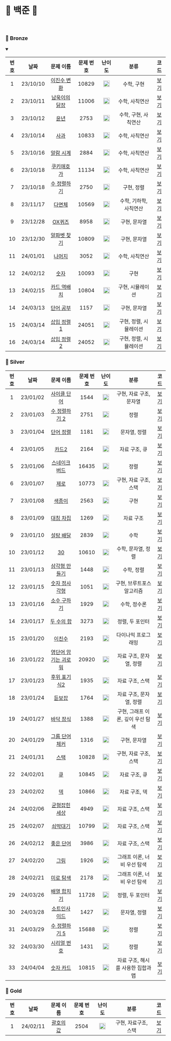 🤍 백준 🤍
==============================
<br>

### 🥉 Bronze
<details open>
<summary></summary>

| 번호  |    날짜    |                      문제 이름                       | 문제 번호 |                                 난이도                                 |      분류       |               코드               |  
|:---:|:--------:|:------------------------------------------------:|:-----:|:-------------------------------------------------------------------:|:-------------:|:------------------------------:|
|  1  | 23/10/10 |  [이진수 변환](https://www.acmicpc.net/problem/5522)  | 10829 | <img src="https://static.solved.ac/tier_small/4.svg" width="20px"/> |    수학, 구현     |   [보기](./Bronze/이진수%20변환.c)    |  |
|  2  | 23/10/11 | [남욱이의 닭장](https://www.acmicpc.net/problem/11006) | 11006 | <img src="https://static.solved.ac/tier_small/3.svg" width="20px"/> |   수학, 사칙연산    |   [보기](./Bronze/남욱이의%20닭장.c)   |  |
|  3  | 23/10/12 |    [윤년](https://www.acmicpc.net/problem/2753)    | 2753  | <img src="https://static.solved.ac/tier_small/1.svg" width="20px"/> | 수학, 구현, 사칙연산  |      [보기](./Bronze/윤년.c)       |  |
|  4  | 23/10/14 |   [사과](https://www.acmicpc.net/problem/10833)    | 10833 | <img src="https://static.solved.ac/tier_small/3.svg" width="20px"/> |   수학, 사칙연산    |      [보기](./Bronze/사과.c)       |  |
|  5  | 23/10/16 |  [알람 시계](https://www.acmicpc.net/problem/2884)   | 2884  | <img src="https://static.solved.ac/tier_small/3.svg" width="20px"/> |   수학, 사칙연산    |    [보기](./Bronze/알람%20시계.c)    |  |
|  6  | 23/10/18 |  [쿠키애호가](https://www.acmicpc.net/problem/11134)  | 11134 | <img src="https://static.solved.ac/tier_small/3.svg" width="20px"/> |   수학, 사칙연산    |     [보기](./Bronze/쿠키애호가.c)     |  |
|  7  | 23/10/18 |  [수 정렬하기](https://www.acmicpc.net/problem/2750)  | 2750  | <img src="https://static.solved.ac/tier_small/4.svg" width="20px"/> |    구현, 정렬     |   [보기](./Bronze/수%20정렬하기.c)    |  |
|  8  | 23/11/17 |   [다면체](https://www.acmicpc.net/problem/10569)   | 10569 | <img src="https://static.solved.ac/tier_small/3.svg" width="20px"/> | 수학, 기하학, 사칙연산 |      [보기](./Bronze/다면체.c)      |  |
|  9  | 23/12/28 |   [OX퀴즈](https://www.acmicpc.net/problem/8958)   | 8958  | <img src="https://static.solved.ac/tier_small/4.svg" width="20px"/> |    구현, 문자열    |     [보기](./Bronze/OX퀴즈.c)      |  |
| 10  | 23/12/30 | [알파벳 찾기](https://www.acmicpc.net/problem/10809)  | 10809 | <img src="https://static.solved.ac/tier_small/4.svg" width="20px"/> |    구현, 문자열    |   [보기](./Bronze/알파벳%20찾기.c)    |  |
| 11  | 24/01/01 |   [나머지](https://www.acmicpc.net/problem/3052)    | 3052  | <img src="https://static.solved.ac/tier_small/5.svg" width="20px"/> |   수학, 사칙연산    |      [보기](./Bronze/나머지.c)      |  |
| 12  | 24/02/12 |   [숫자](https://www.acmicpc.net/problem/10093)    | 10093 | <img src="https://static.solved.ac/tier_small/4.svg" width="20px"/> |      구현       |     [보기](./Bronze/숫자.cpp)      |  |
| 13  | 24/02/15 | [카드 역배치](https://www.acmicpc.net/problem/10804)  | 10804 | <img src="https://static.solved.ac/tier_small/4.svg" width="20px"/> |   구현, 시뮬레이션   |  [보기](./Bronze/카드%20역배치.cpp)   |  |
| 14  | 24/03/13 |  [단어 공부](https://www.acmicpc.net/problem/1157)   | 1157  | <img src="https://static.solved.ac/tier_small/5.svg" width="20px"/> |    구현, 문자열    |   [보기](./Bronze/단어%20공부.cpp)   |  |
| 15  | 24/03/14 | [삽입 정렬 1](https://www.acmicpc.net/problem/24051) | 24051 | <img src="https://static.solved.ac/tier_small/5.svg" width="20px"/> | 구현, 정렬, 시뮬레이션 | [보기](./Bronze/삽입%20정렬%201.cpp) |  |
| 16  | 24/03/14 | [삽입 정렬 2](https://www.acmicpc.net/problem/24052) | 24052 | <img src="https://static.solved.ac/tier_small/5.svg" width="20px"/> | 구현, 정렬, 시뮬레이션 | [보기](./Bronze/삽입%20정렬%202.cpp) |  |

</details>

### 🥈 Silver

| 번호  |    날짜    |                        문제 이름                         | 문제 번호 |                                 난이도                                  |          분류          |                 코드                 |  
|:---:|:--------:|:----------------------------------------------------:|:-----:|:--------------------------------------------------------------------:|:--------------------:|:----------------------------------:|
|  1  | 23/01/02 |    [사이클 단어](https://www.acmicpc.net/problem/1544)    | 1544  | <img src="https://static.solved.ac/tier_small/7.svg" width="20px"/>  |    구현, 자료 구조, 문자열    |     [보기](./Silver/사이클%20단어.c)      |  |
|  2  | 23/01/03 |   [수 정렬하기 2](https://www.acmicpc.net/problem/2751)   | 2751  | <img src="https://static.solved.ac/tier_small/6.svg" width="20px"/>  |          정렬          |   [보기](./Silver/수%20정렬하기%202.c)    |  |
|  3  | 23/01/04 |    [단어 정렬](https://www.acmicpc.net/problem/1181)     | 1181  | <img src="https://static.solved.ac/tier_small/6.svg" width="20px"/>  |       문자열, 정렬        |      [보기](./Silver/단어%20정렬.c)      |  |
|  4  | 23/01/05 |     [카드2](https://www.acmicpc.net/problem/2164)      | 2164  | <img src="https://static.solved.ac/tier_small/7.svg" width="20px"/>  |       자료 구조, 큐       |        [보기](./Silver/카드2.c)        |  |
|  5  | 23/01/06 |   [스네이크버드](https://www.acmicpc.net/problem/16435)    | 16435 | <img src="https://static.solved.ac/tier_small/6.svg" width="20px"/>  |          정렬          |      [보기](./Silver/스네이크버드.c)       |  |
|  6  | 23/01/07 |     [제로](https://www.acmicpc.net/problem/10773)      | 10773 | <img src="https://static.solved.ac/tier_small/7.svg" width="20px"/>  |    구현, 자료 구조, 스택     |        [보기](./Silver/제로.c)         |  |
|  7  | 23/01/08 |     [색종이](https://www.acmicpc.net/problem/2563)      | 2563  | <img src="https://static.solved.ac/tier_small/6.svg" width="20px"/>  |          구현          |        [보기](./Silver/색종이.c)        |  |
|  8  | 23/01/09 |    [대칭 차집](https://www.acmicpc.net/problem/1269)     | 1269  | <img src="https://static.solved.ac/tier_small/7.svg" width="20px"/>  |        자료 구조         |     [보기](./Silver/대칭%20차집합.c)      |  |
|  9  | 23/01/10 |    [설탕 배달](https://www.acmicpc.net/problem/2839)     | 2839  | <img src="https://static.solved.ac/tier_small/7.svg" width="20px"/>  |          수학          |      [보기](./Silver/설탕%20배달.c)      |  |
| 10  | 23/01/12 |     [30](https://www.acmicpc.net/problem/10610)      | 10610 | <img src="https://static.solved.ac/tier_small/7.svg" width="20px"/>  |     수학, 문자열, 정렬      |        [보기](./Silver/30.c)         |  |
| 11  | 23/01/13 |   [삼각형 만들기](https://www.acmicpc.net/problem/1448)    | 1448  | <img src="https://static.solved.ac/tier_small/8.svg" width="20px"/>  |        수학, 정렬        |    [보기](./Silver/삼각형%20만들기.cpp)    |  |
| 12  | 23/01/15 |   [숫자 정사각형](https://www.acmicpc.net/problem/1051)    | 1051  | <img src="https://static.solved.ac/tier_small/8.svg" width="20px"/>  |    구현, 브루트포스 알고리즘    |    [보기](./Silver/숫자%20정사각형.cpp)    |  |
| 13  | 23/01/16 |    [소수 구하기](https://www.acmicpc.net/problem/1929)    | 1929  | <img src="https://static.solved.ac/tier_small/8.svg" width="20px"/>  |       수학, 정수론        |    [보기](./Silver/소수%20구하기.cpp)     |  |
| 14  | 23/01/17 |    [두 수의 합](https://www.acmicpc.net/problem/3273)    | 3273  | <img src="https://static.solved.ac/tier_small/8.svg" width="20px"/>  |      정렬, 두 포인터       |   [보기](./Silver/두%20수의%20합.cpp)    |  |
| 15  | 23/01/20 |     [이친수](https://www.acmicpc.net/problem/2193)      | 2193  | <img src="https://static.solved.ac/tier_small/8.svg" width="20px"/>  |      다이나믹 프로그래밍      |       [보기](./Silver/이친수.cpp)       |  |
| 16  | 23/01/22 | [영단어 암기는 괴로워](https://www.acmicpc.net/problem/20920) | 20920 | <img src="https://static.solved.ac/tier_small/8.svg" width="20px"/>  |    자료 구조, 문자열, 정렬    | [보기](./Silver/영단어%20암기는%20괴로워.cpp) |  |
| 17  | 23/01/23 |   [후위 표기식2](https://www.acmicpc.net/problem/1935)    | 1935  | <img src="https://static.solved.ac/tier_small/8.svg" width="20px"/>  |      자료 구조, 스택       |    [보기](./Silver/후위%20표기식2.cpp)    |  |
| 18  | 23/01/24 |     [듣보잡](https://www.acmicpc.net/problem/1764)      | 1764  | <img src="https://static.solved.ac/tier_small/7.svg" width="20px"/>  |    자료 구조, 문자열, 정렬    |       [보기](./Silver/듣보잡.cpp)       |  |
| 19  | 24/01/27 |    [바닥 장식](https://www.acmicpc.net/problem/1388)     | 1388  | <img src="https://static.solved.ac/tier_small/7.svg" width="20px"/>  | 구현, 그래프 이론, 깊이 우선 탐색 |     [보기](./Silver/바닥%20장식.cpp)     |  |
| 20  | 24/01/29 |   [그룹 단어 체커](https://www.acmicpc.net/problem/1316)   | 1316  | <img src="https://static.solved.ac/tier_small/6.svg" width="20px"/>  |       구현, 문자열        |  [보기](./Silver/그룹%20단어%20체커.cpp)   |  |
| 21  | 24/01/31 |     [스택](https://www.acmicpc.net/problem/10828)      | 10828 | <img src="https://static.solved.ac/tier_small/7.svg" width="20px"/>  |    구현, 자료 구조, 스택     |       [보기](./Silver/스택.cpp)        |  |
| 22  | 24/02/01 |      [큐](https://www.acmicpc.net/problem/10845)      | 10845 | <img src="https://static.solved.ac/tier_small/7.svg" width="20px"/>  |       자료 구조, 큐       |        [보기](./Silver/큐.cpp)        |  |
| 23  | 24/02/02 |      [덱](https://www.acmicpc.net/problem/10866)      | 10866 | <img src="https://static.solved.ac/tier_small/7.svg" width="20px"/>  |       자료 구조, 덱       |        [보기](./Silver/덱.cpp)        |  |
| 24  | 24/02/06 |   [균형잡힌 세상](https://www.acmicpc.net/problem/4949)    | 4949  | <img src="https://static.solved.ac/tier_small/7.svg" width="20px"/>  |      자료 구조, 스택       |    [보기](./Silver/균형잡힌%20세상.cpp)    |  |
| 25  | 24/02/07 |    [쇠막대기](https://www.acmicpc.net/problem/10799)     | 10799 | <img src="https://static.solved.ac/tier_small/9.svg" width="20px"/>  |      자료 구조, 스택       |      [보기](./Silver/쇠막대기.cpp)       |  |
| 26  | 24/02/12 |    [좋은 단어](https://www.acmicpc.net/problem/3986)     | 3986  | <img src="https://static.solved.ac/tier_small/7.svg" width="20px"/>  |      자료 구조, 스택       |     [보기](./Silver/좋은%20단어.cpp)     |  |
| 27  | 24/02/20 |      [그림](https://www.acmicpc.net/problem/1926)      | 1926  | <img src="https://static.solved.ac/tier_small/10.svg" width="20px"/> |   그래프 이론, 너비 우선 탐색   |       [보기](./Silver/그림.cpp)        |  |
| 28  | 24/02/21 |    [미로 탐색](https://www.acmicpc.net/problem/2178)     | 2178  | <img src="https://static.solved.ac/tier_small/10.svg" width="20px"/> |   그래프 이론, 너비 우선 탐색   |       [보기](./Silver/그림.cpp)        |  |
| 29  | 24/03/26 |   [배열 합치기](https://www.acmicpc.net/problem/11728)    | 11728 | <img src="https://static.solved.ac/tier_small/6.svg" width="20px"/>  |      정렬, 두 포인터       |    [보기](./Silver/배열%20합치기.cpp)     |  |
| 30  | 24/03/28 |    [소트인사이드](https://www.acmicpc.net/problem/1427)    | 1427  | <img src="https://static.solved.ac/tier_small/6.svg" width="20px"/>  |       문자열, 정렬        |     [보기](./Silver/소트인사이드.cpp)      |  |
| 31  | 24/03/29 |  [수 정렬하기 5](https://www.acmicpc.net/problem/15688)   | 15688 | <img src="https://static.solved.ac/tier_small/6.svg" width="20px"/>  |          정렬          |  [보기](./Silver/수%20정렬하기%205.cpp)   |  |
| 32  | 24/03/30 |    [시리얼 번호](https://www.acmicpc.net/problem/1431)    | 1431  | <img src="https://static.solved.ac/tier_small/8.svg" width="20px"/>  |          정렬          |    [보기](./Silver/시리얼%20번호.cpp)     |  |
| 33  | 24/04/04 |    [숫자 카드](https://www.acmicpc.net/problem/10815)    | 10815 | <img src="https://static.solved.ac/tier_small/6.svg" width="20px"/>  | 자료 구조, 해시를 사용한 집합과 맵 |     [보기](./Silver/숫자%20카드.cpp)     |  |

### 🥇 Gold

| 번호  |    날짜    |                     문제 이름                     | 문제 번호 |                                 난이도                                  |      분류      |            코드            |  
|:---:|:--------:|:---------------------------------------------:|:-----:|:--------------------------------------------------------------------:|:------------:|:------------------------:|
|  1  | 24/02/11 | [괄호의 값](https://www.acmicpc.net/problem/2504) | 2504  | <img src="https://static.solved.ac/tier_small/11.svg" width="20px"/> | 구현, 자료구조, 스택 | [보기](./Gold/괄호의%20값.cpp) |  |


[Bronze5]: https://static.solved.ac/tier_small/1.svg
[Bronze4]: https://static.solved.ac/tier_small/2.svg
[Bronze3]: https://static.solved.ac/tier_small/3.svg
[Bronze2]: https://static.solved.ac/tier_small/4.svg
[Bronze1]: https://static.solved.ac/tier_small/5.svg
[Silver5]: https://static.solved.ac/tier_small/6.svg
[Silver4]: https://static.solved.ac/tier_small/7.svg
[Silver3]: https://static.solved.ac/tier_small/8.svg
[Silver2]: https://static.solved.ac/tier_small/9.svg
[Silver1]: https://static.solved.ac/tier_small/10.svg
[Gold5]: https://static.solved.ac/tier_small/11.svg
[Gold4]: https://static.solved.ac/tier_small/12.svg
[Gold3]: https://static.solved.ac/tier_small/13.svg
[Gold2]: https://static.solved.ac/tier_small/14.svg
[Gold1]: https://static.solved.ac/tier_small/15.svg
